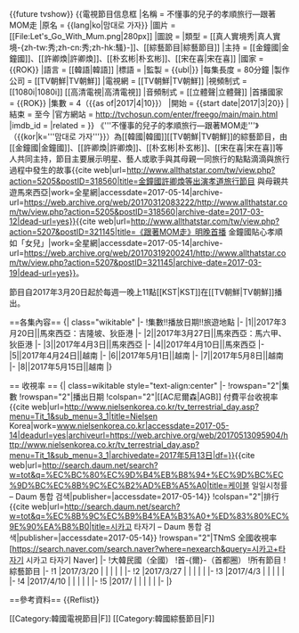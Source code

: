 {{future tvshow}}
{{電視節目信息框
|名稱      = 不懂事的兒子的孝順旅行—跟著MOM走
|原名      = {{lang|ko|맘대로 가자}}
|圖片      = [[File:Let's_Go_With_Mum.png|280px]]
|圖說      = 
|類型      = [[真人實境秀|真人實境-{zh-tw:秀;zh-cn:秀;zh-hk:騷}-]]、[[綜藝節目|綜藝節目]]
|主持      = [[金鐘國|金鐘國]]、[[許卿煥|許卿煥]]、[[朴玄彬|朴玄彬]]、[[宋在喜|宋在喜]]
|國家      = {{ROK}}
|語言      = [[韓語|韓語]]
|標語      = 
|監製      = {{ubl|}}
|每集長度  = 80分鐘
|製作公司  = [[TV朝鮮|TV朝鮮]]
|電視網    = [[TV朝鮮|TV朝鮮]]
|視頻制式  = [[1080i|1080i]] [[高清電視|高清電視]]
|音頻制式  = [[立體聲|立體聲]]
|首播國家  = {{ROK}}
|集數      = 4（{{as of|2017|4|10}}）
|開始      = {{start date|2017|3|20}}
|結束      = 至今
|官方網站  = http://tvchosun.com/enter/freego/main/main.html
|imdb_id   = 
|related   = 
}}
《'''不懂事的兒子的孝順旅行—跟著MOM走'''》（{{kor|k='''맘대로 가자'''}}）為[[韓國|韓國]][[TV朝鮮|TV朝鮮]]的綜藝節目，由[[金鐘國|金鐘國]]、[[許卿煥|許卿煥]]、[[朴玄彬|朴玄彬]]、[[宋在喜|宋在喜]]等人共同主持，節目主要展示明星、藝人或歌手與其母親一同旅行的點點滴滴與旅行過程中發生的故事<ref>{{cite web|url=http://www.allthatstar.com/tw/view.php?action=5205&postID=318560|title=金鐘國許卿煥等出演孝道旅行節目 與母親共遊馬來西亞|work=全星網|accessdate=2017-05-14|archive-url=https://web.archive.org/web/20170312083222/http://www.allthatstar.com/tw/view.php?action=5205&postID=318560|archive-date=2017-03-12|dead-url=yes}}</ref><ref>{{cite web|url=http://www.allthatstar.com/tw/view.php?action=5207&postID=321145|title=《跟著MOM走》明晚首播 金鐘國貼心孝順如「女兒」|work=全星網|accessdate=2017-05-14|archive-url=https://web.archive.org/web/20170319200241/http://www.allthatstar.com/tw/view.php?action=5207&postID=321145|archive-date=2017-03-19|dead-url=yes}}</ref>。

節目自2017年3月20日起於每週一晚上11點[[KST|KST]]在[[TV朝鮮|TV朝鮮]]播出。

==各集內容==
{| class="wikitable"
|- 
!集數!!播放日期!!旅遊地點
|-
|1||2017年3月20日||馬來西亞：吉隆坡、狄臣港
|-
|2||2017年3月27日||馬來西亞：馬六甲、狄臣港
|-
|3||2017年4月3日||馬來西亞
|-
|4||2017年4月10日||馬來西亞
|-
|5||2017年4月24日||越南
|-
|6||2017年5月1日||越南
|-
|7||2017年5月8日||越南
|-
|8||2017年5月15日||越南
|}

== 收視率 ==
{| class=wikitable style="text-align:center"
|-
!rowspan="2"|集數
!rowspan="2"|播出日期
!colspan="2"|[[AC尼爾森|AGB]] 付費平台收視率<ref>{{cite web|url=http://www.nielsenkorea.co.kr/tv_terrestrial_day.asp?menu=Tit_1&sub_menu=3_1|title=Nielsen Korea|work=www.nielsenkorea.co.kr|accessdate=2017-05-14|deadurl=yes|archiveurl=https://web.archive.org/web/20170513095904/http://www.nielsenkorea.co.kr/tv_terrestrial_day.asp?menu=Tit_1&sub_menu=3_1|archivedate=2017年5月13日|df=}}</ref><ref>{{cite web|url=http://search.daum.net/search?w=tot&q=%EC%BC%80%EC%9D%B4%EB%B8%94+%EC%9D%BC%EC%9D%BC%EC%8B%9C%EC%B2%AD%EB%A5%A0|title=케이블 일일시청률 – Daum 통합 검색|publisher=|accessdate=2017-05-14}}</ref>
!colspan="2"|排行<ref>{{cite web|url=http://search.daum.net/search?w=tot&q=%EC%8B%9C%EC%B9%B4%EA%B3%A0+%ED%83%80%EC%9E%90%EA%B8%B0|title=시카고 타자기 – Daum 통합 검색|publisher=|accessdate=2017-05-14}}</ref>
!rowspan="2"|TNmS 全國收視率<ref>[https://search.naver.com/search.naver?where=nexearch&query=시카고+타자기 시카고 타자기 Naver]</ref>
|-
!大韓民國（全國）
!首-{爾}-（首都圈）
!所有節目
!綜藝節目
|-
!1
|2017/3/20
|
|
|
|
|
|-
!2
|2017/3/27
|
|
|
|
|
|-
!3
|2017/4/3
|
|
|
|
|
|-
!4
|2017/4/10
|
|
|
|
|
|-
!5
|2017/
|
|
|
|
|
|-
|}

==參考資料==
{{Reflist}}

[[Category:韓國電視節目|F]]
[[Category:韓國綜藝節目|F]]